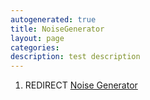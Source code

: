 ```yaml
---
autogenerated: true
title: NoiseGenerator
layout: page
categories: 
description: test description
---
```


1.  REDIRECT [Noise Generator](Noise_Generator)
